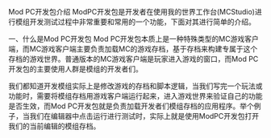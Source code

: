 Mod PC开发包介绍
ModPC开发包是开发者在使用我的世界工作台(MCStudio)进行模组开发测试过程中非常重要和常用的一个功能，下面对其进行简单的介绍。

一、什么是Mod PC开发包
Mod PC开发包本质上是一种特殊类型的MC游戏客户端，而MC游戏客户端主要负责加载MC的游戏存档，基于存档来构建专属于这个存档的游戏世界。普通版本的MC游戏客户端是玩家进入游戏的窗口，而Mod PC开发包的主要使用人群是模组的开发者们。

我们都知道开发模组实际上是修改游戏的存档和脚本逻辑，当我们写完一个玩法或功能时，需要将模组存档用游戏客户端运行起来，进入游戏世界来验证自己的功能是否生效，而Mod PC开发包就是负责加载开发者们模组存档的应用程序。举个例子，当我们在编辑器中点击运行进行测试时，实际上就是使用ModPC开发包打开我们的当前编辑的模组存档。
